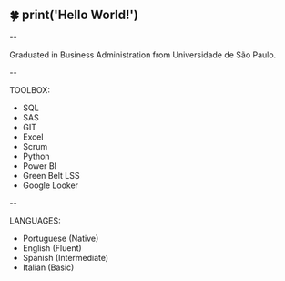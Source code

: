 ## 🍀 print('Hello World!')
>
--

Graduated in Business Administration from Universidade de São Paulo. 

-- 

TOOLBOX:
- SQL
- SAS
- GIT
- Excel
- Scrum
- Python
- Power BI
- Green Belt LSS
- Google Looker

--

LANGUAGES:
- Portuguese (Native)
- English (Fluent)
- Spanish (Intermediate)
- Italian (Basic)
